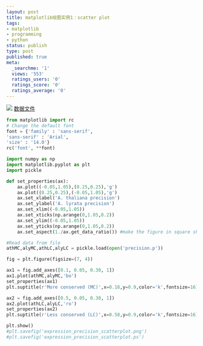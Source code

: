 ```yaml
---
layout: post
title: matplotlib绘图实例1：scatter plot
tags:
- matplotlib
- programming
- python
status: publish
type: post
published: true
meta:
  _searchme: '1'
  views: '553'
  ratings_users: '0'
  ratings_score: '0'
  ratings_average: '0'
---
```


![](https://dl.dropboxusercontent.com/u/308058/blogimages/2010/07/expression_precision_scatterplot.png)
<a href="http://dl.dropbox.com/u/308058/blog/2010/precision.p" target="_blank">数据文件</a>

```python
from matplotlib import rc
# Change the default font
font = {'family' : 'sans-serif',
'sans-serif' : 'Arial',
'size' : '14.0'}
rc('font', **font)

import numpy as np
import matplotlib.pyplot as plt
import pickle

def set_properties(ax):
    ax.plot((-0.05,1.05),(0.25,0.25),'g')
    ax.plot((0.25,0.25),(-0.05,1.05),'g')
    ax.set_xlabel('A. thaliana precision')
    ax.set_ylabel('A. lyrata precision')
    ax.set_xlim((-0.05,1.05))
    ax.set_xticks(np.arange(0,1.05,0.2))
    ax.set_ylim((-0.05,1.05))
    ax.set_yticks(np.arange(0,1.05,0.2))
    ax.set_aspect(1./ax.get_data_ratio()) #make the figure in square shape

#Read data from file
athMC,alyMC,athLC,alyLC = pickle.load(open('precision.p'))

fig = plt.figure(figsize=(7, 4))

ax1 = fig.add_axes([0.1, 0.05, 0.30, 1])
ax1.plot(athMC,alyMC,'bo')
set_properties(ax1)
plt.suptitle(r'More conserved (MC)',x=0.18,y=0.9,color='k',fontsize=16)

ax2 = fig.add_axes([0.5, 0.05, 0.30, 1])
ax2.plot(athLC,alyLC,'ro')
set_properties(ax2)
plt.suptitle(r'Less conserved (LC)',x=0.58,y=0.9,color='k',fontsize=16)

plt.show()
#plt.savefig('expression_precision_scatterplot.png')
#plt.savefig('expression_precision_scatterplot.ps')
```
